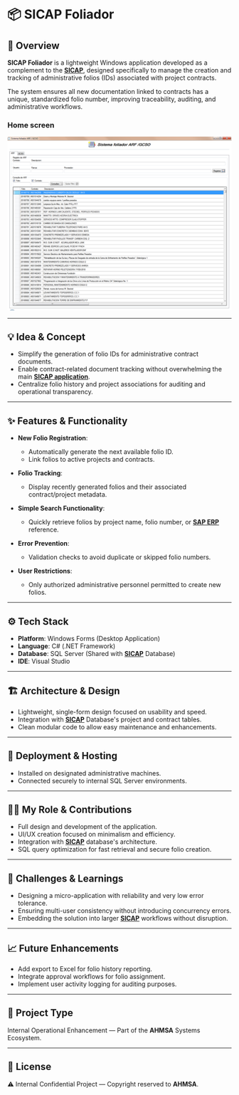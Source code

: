 # 📦 SICAP Foliador

## 🧭 Overview
**SICAP Foliador** is a lightweight Windows application developed as a complement to the **[SICAP](https://github.com/HermiloOrtega/SICAP)**, designed specifically to manage the creation and tracking of administrative folios (IDs) associated with project contracts.

The system ensures all new documentation linked to contracts has a unique, standardized folio number, improving traceability, auditing, and administrative workflows.

### Home screen
![Screenshot](./assets/1.png)

---

## 💡 Idea & Concept
- Simplify the generation of folio IDs for administrative contract documents.
- Enable contract-related document tracking without overwhelming the main **[SICAP application](https://github.com/HermiloOrtega/SICAP)**.
- Centralize folio history and project associations for auditing and operational transparency.

---

## ✨ Features & Functionality
- **New Folio Registration**:
  - Automatically generate the next available folio ID.
  - Link folios to active projects and contracts.

- **Folio Tracking**:
  - Display recently generated folios and their associated contract/project metadata.

- **Simple Search Functionality**:
  - Quickly retrieve folios by project name, folio number, or **[SAP ERP](https://www.sap.com/canada/products/erp/what-is-sap-erp.html)** reference.

- **Error Prevention**:
  - Validation checks to avoid duplicate or skipped folio numbers.

- **User Restrictions**:
  - Only authorized administrative personnel permitted to create new folios.

---

## ⚙️ Tech Stack
- **Platform**: Windows Forms (Desktop Application)
- **Language**: C# (.NET Framework)
- **Database**: SQL Server (Shared with **[SICAP](https://github.com/HermiloOrtega/SICAP)** Database)
- **IDE**: Visual Studio

---

## 🏗 Architecture & Design
- Lightweight, single-form design focused on usability and speed.
- Integration with **[SICAP](https://github.com/HermiloOrtega/SICAP)** Database's project and contract tables.
- Clean modular code to allow easy maintenance and enhancements.

---

## 🚀 Deployment & Hosting
- Installed on designated administrative machines.
- Connected securely to internal SQL Server environments.

---

## 🧑‍💻 My Role & Contributions
- Full design and development of the application.
- UI/UX creation focused on minimalism and efficiency.
- Integration with **[SICAP](https://github.com/HermiloOrtega/SICAP)** database's architecture.
- SQL query optimization for fast retrieval and secure folio creation.

---

## 🧗 Challenges & Learnings
- Designing a micro-application with reliability and very low error tolerance.
- Ensuring multi-user consistency without introducing concurrency errors.
- Embedding the solution into larger **[SICAP](https://github.com/HermiloOrtega/SICAP)** workflows without disruption.

---

## 📈 Future Enhancements
- Add export to Excel for folio history reporting.
- Integrate approval workflows for folio assignment.
- Implement user activity logging for auditing purposes.

---

## 🤝 Project Type
Internal Operational Enhancement — Part of the **AHMSA** Systems Ecosystem.

---

## 🪪 License
⚠️ Internal Confidential Project — Copyright reserved to **AHMSA**.
